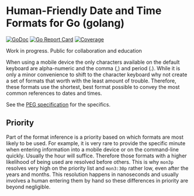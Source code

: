 # Human-Friendly Date and Time Formats for Go (golang)

[![GoDoc](https://godoc.org/gitlab.com/skilstak/go/htime?status.svg)](https://godoc.org/gitlab.com/skilstak/go/htime)
[![Go Report Card](https://goreportcard.com/badge/gitlab.com/skilstak/go/htime)](https://goreportcard.com/report/gitlab.com/skilstak/go/htime)
[![Coverage](https://gocover.io/_badge/gitlab.com/skilstak/go/htime)](https://gocover.io/gitlab.com/skilstak/go/htime)

Work in progress. Public for collaboration and education

When using a mobile device the only characters available on the default keyboard are alpha-numeric and the comma (,) and period (.). While it is only a minor convenience to shift to the character keyboard why not create a set of formats that worth with the least amount of trouble. Therefore, these formats use the shortest, best format possible to convey the most common references to dates and times.

See the [PEG specification](htime.peg) for the specifics.

## Priority

Part of the format inference is a priority based on which formats are most likely to be used. For example, it is very rare to provide the specific minute when entering information into a mobile device or on the command-line quickly. Usually the hour will suffice. Therefore those formats with a higher likelihood of being used are resolved before others. This is why `mon3p` resolves very high on the priority list and `mon3:30p` rather low, even after the years and months. This resolution happens in nanoseconds and usually involves a human entering them by hand so these differences in priority are beyond negligible.
